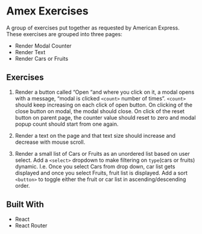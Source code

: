 # Amex Exercises
A group of exercises put together as requested by American Express. These exercises are grouped into three pages:
* Render Modal Counter
* Render Text
* Render Cars or Fruits

## Exercises
1.  Render a button called “Open “and where you click on it, a modal opens with a message, “modal is clicked `<count>` number of times”. `<count>` should keep increasing on each click of open button. On clicking of the close button on modal, the modal should close. On click of the reset button on parent page, the counter value should reset to zero and modal popup count should start from one again.

2. Render a text on the page and that text size should increase and decrease with mouse scroll.

3. Render a small list of Cars or Fruits as an unordered list based on user select. Add a `<select>` dropdown to make filtering on `type`(cars or fruits) dynamic. I.e. Once you select Cars from drop down, car list gets displayed and once you select Fruits, fruit list is displayed. Add a sort `<button>` to toggle either the fruit or car list in ascending/descending order.

## Built With
* React
* React Router


